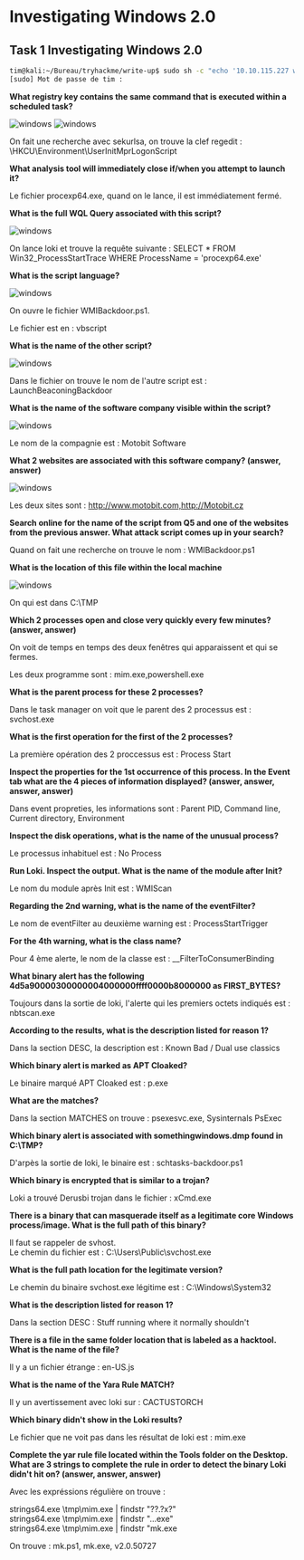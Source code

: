 # Investigating Windows 2.0 #

## Task 1 Investigating Windows 2.0 ##

```bash
tim@kali:~/Bureau/tryhackme/write-up$ sudo sh -c "echo '10.10.115.227 windows2.thm' > /etc/hosts"
[sudo] Mot de passe de tim : 
```

**What registry key contains the same command that is executed within a scheduled task?**

![windows](./Task1-01.png)
![windows](./Task1-02.png)

On fait une recherche avec sekurlsa, on trouve la clef regedit : \HKCU\Environment\UserInitMprLogonScript   

**What analysis tool will immediately close if/when you attempt to launch it?**

Le fichier procexp64.exe, quand on le lance, il est immédiatement fermé.   

**What is the full WQL Query associated with this script?**

![windows](./Task1-03.png)

On lance loki et trouve la requête suivante : SELECT * FROM Win32_ProcessStartTrace WHERE ProcessName = 'procexp64.exe'  

**What is the script language?**

![windows](./Task1-04.png)

On ouvre le fichier WMIBackdoor.ps1.  

Le fichier est en : vbscript   

**What is the name of the other script?**

![windows](./Task1-05.png)

Dans le fichier on trouve le nom de l'autre script est : LaunchBeaconingBackdoor    

**What is the name of the software company visible within the script?**

![windows](./Task1-06.png)

Le nom de la compagnie est : Motobit Software    

**What 2 websites are associated with this software company? (answer, answer)**  

![windows](./Task1-07.png)  

Les deux sites sont : http://www.motobit.com,http://Motobit.cz

**Search online for the name of the script from Q5 and one of the websites from the previous answer. What attack script comes up in your search?**

Quand on fait une recherche on trouve le nom : WMIBackdoor.ps1  

**What is the location of this file within the local machine**

![windows](./Task1-08.png)  

On qui est dans C:\TMP


**Which 2 processes open and close very quickly every few minutes? (answer, answer)**

On voit de temps en temps des deux fenêtres qui apparaissent et qui se fermes.   

Les deux programme sont : mim.exe,powershell.exe   

**What is the parent process for these 2 processes?**

Dans le task manager on voit que le parent des 2 processus est : svchost.exe   

**What is the first operation for the first of the 2 processes?**

La première opération des 2 proccessus est : Process Start    

**Inspect the properties for the 1st occurrence of this process. In the Event tab what are the 4 pieces of information displayed? (answer, answer, answer, answer)**

Dans event propreties, les informations sont : Parent PID, Command line, Current directory, Environment    

**Inspect the disk operations, what is the name of the unusual process?**

Le processus inhabituel est : No Process    

**Run Loki. Inspect the output. What is the name of the module after Init?**

Le nom du module après Init est : WMIScan   

**Regarding the 2nd warning, what is the name of the eventFilter?**

Le nom de eventFilter au deuxième warning est : ProcessStartTrigger    

**For the 4th warning, what is the class name?**

Pour 4 ème alerte, le nom de la classe est : __FilterToConsumerBinding

**What binary alert has the following 4d5a90000300000004000000ffff0000b8000000 as FIRST_BYTES?**

Toujours dans la sortie de loki, l'alerte qui les premiers octets indiqués est : nbtscan.exe   

**According to the results, what is the description listed for reason 1?**

Dans la section DESC, la description est : Known Bad / Dual use classics  

**Which binary alert is marked as APT Cloaked?**

Le binaire marqué APT Cloaked est : p.exe    

**What are the matches?**

Dans la section MATCHES on trouve : psexesvc.exe, Sysinternals PsExec  

**Which binary alert is associated with somethingwindows.dmp found in C:\TMP?**

D'arpès la sortie de loki, le binaire est : schtasks-backdoor.ps1   

**Which binary is encrypted that is similar to a trojan?**

Loki a trouvé Derusbi trojan dans le fichier : xCmd.exe   

**There is a binary that can masquerade itself as a legitimate core Windows process/image. What is the full path of this binary?**

Il faut se rappeler de svhost.  
Le chemin du fichier est : C:\Users\Public\svchost.exe   

**What is the full path location for the legitimate version?**

Le chemin du binaire svchost.exe légitime est : C:\Windows\System32

**What is the description listed for reason 1?**

Dans la section DESC : Stuff running where it normally shouldn't  

**There is a file in the same folder location that is labeled as a hacktool. What is the name of the file?**

Il y a un fichier étrange : en-US.js  

**What is the name of the Yara Rule MATCH?**

Il y un avertissement avec loki sur : CACTUSTORCH 

**Which binary didn't show in the Loki results?**

Le fichier que ne voit pas dans les résultat de loki est : mim.exe  

**Complete the yar rule file located within the Tools folder on the Desktop. What are 3 strings to complete the rule in order to detect the binary Loki didn't hit on? (answer, answer, answer)**

Avec les expréssions régulière on trouve :   

strings64.exe \tmp\mim.exe | findstr "??.?x?"      
strings64.exe \tmp\mim.exe | findstr "...exe"    
strings64.exe \tmp\mim.exe | findstr "mk.exe      

On trouve : mk.ps1, mk.exe, v2.0.50727        

